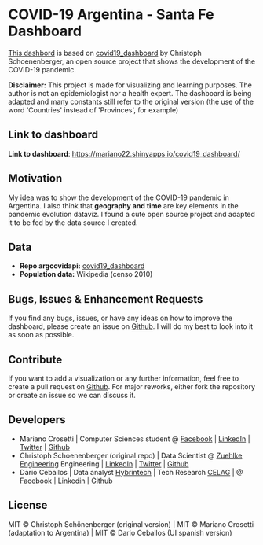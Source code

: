 # COVID-19 Argentina - Santa Fe Dashboard 
[This dashbord](https://mariano22.shinyapps.io/covid19_dashboard/) is based on [covid19_dashboard](https://github.com/chschoenenberger/covid19_dashboard) by Christoph Schoenenberger, an open source project that shows the development of the COVID-19 pandemic.

**Disclaimer:** This project is made for visualizing and learning purposes. 
The author is not an epidemiologist nor a health expert. 
The dashboard is being adapted and many constants still refer to the original version (the use of the word 'Countries' instead of 'Provinces', for example)

## Link to dashboard
**Link to dashboard**: https://mariano22.shinyapps.io/covid19_dashboard/

## Motivation
My idea was to show the development of the COVID-19 pandemic in Argentina.
I also think that **geography and time** are key elements in the pandemic evolution dataviz. 
I found a cute open source project and adapted it to be fed by the data source I created. 

## Data

- **Repo argcovidapi:** [covid19_dashboard](https://github.com/mariano22/covid19_dashboard)
- **Population data:** Wikipedia (censo 2010)

## Bugs, Issues & Enhancement Requests
If you find any bugs, issues, or have any ideas on how to improve the dashboard, please create an issue on [Github](https://github.com/mariano22/covid19_dashboard/issues).
I will do my best to look into it as soon as possible.

## Contribute
If you want to add a visualization or any further information, feel free to create a pull request on [Github](https://github.com/mariano22/covid19_dashboard/pulls). For major reworks, either fork the repository or create an issue so we can discuss it.

## Developers
- Mariano Crosetti | Computer Sciences student @ [Facebook](https://www.facebook.com/mariano.crosetti.3) | [LinkedIn](https://www.linkedin.com/in/mariano-crosetti-0b71a4146/) | [Twitter](https://twitter.com/MarianoCrosetti) | [Github](https://github.com/mariano22/) 
- Christoph Schoenenberger (original repo) | Data Scientist @ [Zuehlke Engineering](https://www.zuehlke.com/ch/en/) Engineering | [LinkedIn](https://www.linkedin.com/in/cschonenberger/) | [Twitter](https://twitter.com/ChSchonenberger) | [Github]("https://github.com/chschoenenberger/)
- Dario Ceballos | Data analyst [Hybrintech](https://www.hybrin.tech) | Tech Research [CELAG](https://www.celag.org) | @ [Facebook](https://www.facebook.com/disenodc) | [Linkedin](https://www.linkedin.com/in/dario-ceballos-875b1b49) | [Github](https://github.com/disenodc/)

## License
MIT © Christoph Schönenberger (original version) | 
MIT © Mariano Crosetti (adaptation to Argentina) | 
MIT © Dario Ceballos (UI spanish version)
